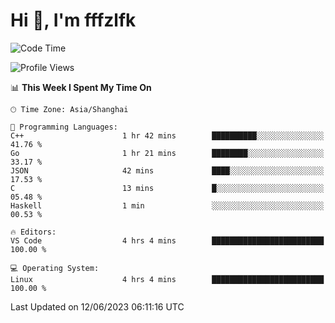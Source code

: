 # Hi 👋, I'm fffzlfk

<!--START_SECTION:waka-->
![Code Time](http://img.shields.io/badge/Code%20Time-227%20hrs%2038%20mins-blue)

![Profile Views](http://img.shields.io/badge/Profile%20Views-0-blue)

📊 **This Week I Spent My Time On** 

```text
🕑︎ Time Zone: Asia/Shanghai

💬 Programming Languages: 
C++                      1 hr 42 mins        ██████████░░░░░░░░░░░░░░░   41.76 % 
Go                       1 hr 21 mins        ████████░░░░░░░░░░░░░░░░░   33.17 % 
JSON                     42 mins             ████░░░░░░░░░░░░░░░░░░░░░   17.53 % 
C                        13 mins             █░░░░░░░░░░░░░░░░░░░░░░░░   05.48 % 
Haskell                  1 min               ░░░░░░░░░░░░░░░░░░░░░░░░░   00.53 % 

🔥 Editors: 
VS Code                  4 hrs 4 mins        █████████████████████████   100.00 % 

💻 Operating System: 
Linux                    4 hrs 4 mins        █████████████████████████   100.00 % 
```


 Last Updated on 12/06/2023 06:11:16 UTC
<!--END_SECTION:waka-->
